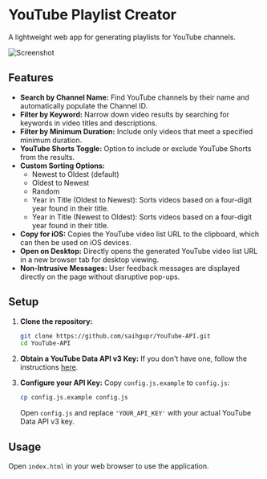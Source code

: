 # YouTube Playlist Creator

A lightweight web app for generating playlists for YouTube channels.

![Screenshot](https://i.imgur.com/DUixcNq.png)

## Features

*   **Search by Channel Name:** Find YouTube channels by their name and automatically populate the Channel ID.
*   **Filter by Keyword:** Narrow down video results by searching for keywords in video titles and descriptions.
*   **Filter by Minimum Duration:** Include only videos that meet a specified minimum duration.
*   **YouTube Shorts Toggle:** Option to include or exclude YouTube Shorts from the results.
*   **Custom Sorting Options:**
    *   Newest to Oldest (default)
    *   Oldest to Newest
    *   Random
    *   Year in Title (Oldest to Newest): Sorts videos based on a four-digit year found in their title.
    *   Year in Title (Newest to Oldest): Sorts videos based on a four-digit year found in their title.
*   **Copy for iOS:** Copies the YouTube video list URL to the clipboard, which can then be used on iOS devices.
*   **Open on Desktop:** Directly opens the generated YouTube video list URL in a new browser tab for desktop viewing.
*   **Non-Intrusive Messages:** User feedback messages are displayed directly on the page without disruptive pop-ups.

## Setup

1.  **Clone the repository:**
    ```bash
    git clone https://github.com/saihgupr/YouTube-API.git
    cd YouTube-API
    ```

2.  **Obtain a YouTube Data API v3 Key:**
    If you don't have one, follow the instructions [here](https://developers.google.com/youtube/v3/getting_started).

3.  **Configure your API Key:**
    Copy `config.js.example` to `config.js`:
    ```bash
    cp config.js.example config.js
    ```
    Open `config.js` and replace `'YOUR_API_KEY'` with your actual YouTube Data API v3 key.

## Usage

Open `index.html` in your web browser to use the application.